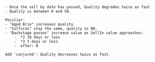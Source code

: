 

	- Once the sell by date has passed, Quality degrades twice as fast
	- Quality is between 0 and 50.

	Peculiar:
	- "Aged Brie" increases quality
	- "Sulfuras" stay the same, quality is 80.
	- "Backstage passes" increase value as SellIn value approaches:
		-  *2 10 days or less
		-  *3 3 days or less
		-  after: 0

	Add 'conjured': Quality decreases twice as fast.
